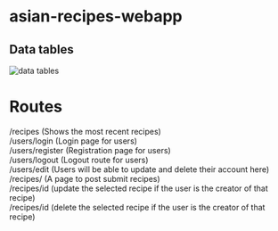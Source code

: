 # asian-recipes-webapp

## Data tables

![data tables](https://i.imgur.com/7sUz2Kn.png)

# Routes

/recipes (Shows the most recent recipes)<br/>
/users/login (Login page for users) <br/>
/users/register (Registration page for users) <br/>
/users/logout (Logout route for users) <br/>
/users/edit (Users will be able to update and delete their account here) <br />
/recipes/ (A page to post submit recipes) <br/>
/recipes/id (update the selected recipe if the user is the creator of that recipe) <br/>
/recipes/id (delete the selected recipe if the user is the creator of that recipe)
